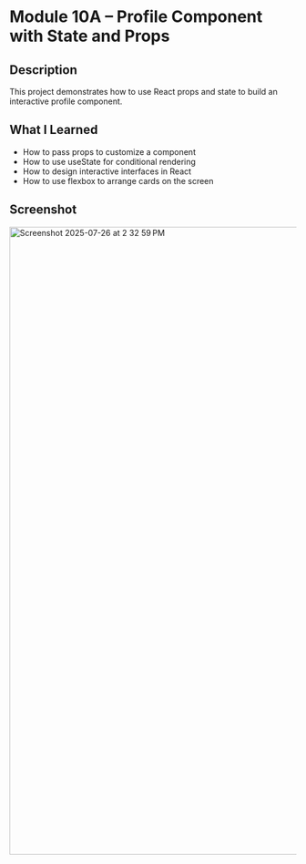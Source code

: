 # Module 10A – Profile Component with State and Props

## Description

This project demonstrates how to use React props and state to build an interactive profile component.

## What I Learned

- How to pass props to customize a component
- How to use useState for conditional rendering
- How to design interactive interfaces in React
- How to use flexbox to arrange cards on the screen

## Screenshot
<img width="1215" height="1102" alt="Screenshot 2025-07-26 at 2 32 59 PM" src="https://github.com/user-attachments/assets/648e2100-6138-4966-978d-852f6f5e95f0" />

